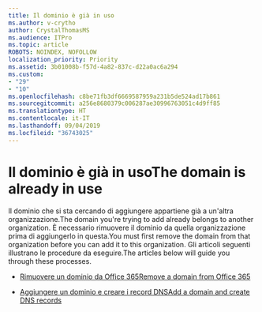 ```yaml
---
title: Il dominio è già in uso
ms.author: v-crytho
author: CrystalThomasMS
ms.audience: ITPro
ms.topic: article
ROBOTS: NOINDEX, NOFOLLOW
localization_priority: Priority
ms.assetid: 3b01008b-f57d-4a82-837c-d22a0ac6a294
ms.custom:
- "29"
- "10"
ms.openlocfilehash: c8be71fb3df6669587959a231b5de524ad17b861
ms.sourcegitcommit: a256e8680379c006287ae30996763051c4d9ff85
ms.translationtype: HT
ms.contentlocale: it-IT
ms.lasthandoff: 09/04/2019
ms.locfileid: "36743025"
---
```

# <a name="the-domain-is-already-in-use"></a><span data-ttu-id="d1c4a-102">Il dominio è già in uso</span><span class="sxs-lookup"><span data-stu-id="d1c4a-102">The domain is already in use</span></span>

<span data-ttu-id="d1c4a-103">Il dominio che si sta cercando di aggiungere appartiene già a un'altra organizzazione.</span><span class="sxs-lookup"><span data-stu-id="d1c4a-103">The domain you're trying to add already belongs to another organization.</span></span> <span data-ttu-id="d1c4a-104">È necessario rimuovere il dominio da quella organizzazione prima di aggiungerlo in questa.</span><span class="sxs-lookup"><span data-stu-id="d1c4a-104">You must first remove the domain from that organization before you can add it to this organization.</span></span> <span data-ttu-id="d1c4a-105">Gli articoli seguenti illustrano le procedure da eseguire.</span><span class="sxs-lookup"><span data-stu-id="d1c4a-105">The articles below will guide you through these processes.</span></span>
  
- [<span data-ttu-id="d1c4a-106">Rimuovere un dominio da Office 365</span><span class="sxs-lookup"><span data-stu-id="d1c4a-106">Remove a domain from Office 365</span></span>](https://docs.microsoft.com/office365/admin/get-help-with-domains/remove-a-domain)

- [<span data-ttu-id="d1c4a-107">Aggiungere un dominio e creare i record DNS</span><span class="sxs-lookup"><span data-stu-id="d1c4a-107">Add a domain and create DNS records</span></span>](https://docs.microsoft.com/office365/admin/get-help-with-domains/create-dns-records-at-any-dns-hosting-provider)
